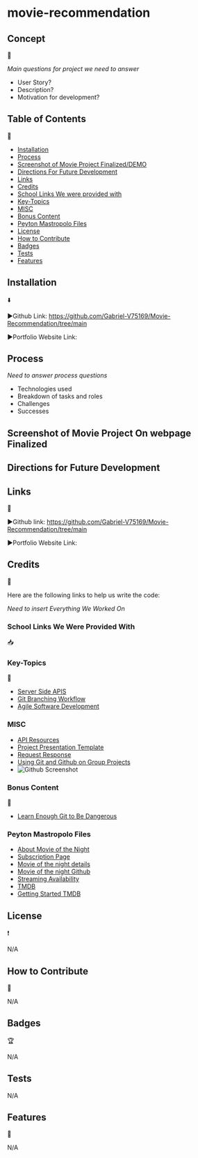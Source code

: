 # movie-recommendation

## Concept

:page_with_curl:

*Main questions for project we need to answer*
- User Story?
- Description?
- Motivation for development?

## Table of Contents

:bookmark_tabs:

- [Installation](#installation)
- [Process](#process)
- [Screenshot of Movie Project Finalized/DEMO](#screenshot-of-movie-project-on-webpage-finalized)
- [Directions For Future Development](#directions-for-future-development)
- [Links](#links)
- [Credits](#credits)
- [School Links We were provided with](#school-links-we-were-provided-with)
- [Key-Topics](#key-topics)
- [MISC](#misc)
- [Bonus Content](#bonus-content)
- [Peyton Mastropolo Files](#peyton-mastropolo-files)
- [License](#license)
- [How to Contribute](#how-to-contribute)
- [Badges](#badges)
- [Tests](#tests)
- [Features](#features)

## Installation

:arrow_down:

:arrow_forward:Github Link: https://github.com/Gabriel-V75169/Movie-Recommendation/tree/main 

:arrow_forward:Portfolio Website Link:

## Process

*Need to answer process questions*
- Technologies used
- Breakdown of tasks and roles
- Challenges
- Successes

## Screenshot of Movie Project On webpage Finalized

## Directions for Future Development

## Links

:open_file_folder:

:arrow_forward:Github link: https://github.com/Gabriel-V75169/Movie-Recommendation/tree/main 

:arrow_forward:Portfolio Website Link:

## Credits

:name_badge:

Here are the following links to help us write the code:

*Need to insert Everything We Worked On*

### School Links We Were Provided With

:inbox_tray:

### Key-Topics

:school_satchel:

- [Server Side APIS](https://en.wikipedia.org/wiki/Web_API)
- [Git Branching Workflow](https://git-scm.com/book/en/v2/Git-Branching-Branching-Workflows)
- [Agile Software Development](https://en.wikipedia.org/wiki/Agile_software_development)

### MISC

- [API Resources](https://coding-boot-camp.github.io/full-stack/apis/api-resources)
- [Project Presentation Template](https://docs.google.com/presentation/d/10QaO9KH8HtUXj__81ve0SZcpO5DbMbqqQr4iPpbwKks/edit#slide=id.p)
- [Request Response](https://coding-boot-camp.github.io/full-stack/)
- [Using Git and Github on Group Projects](https://medium.com/@androidmatheny/using-git-and-github-on-group-projects-d636be2cdd4d)
- ![Github Screenshot](<Web capture_24-7-2023_215526_medium.com.jpeg>)

### Bonus Content

:floppy_disk:

- [Learn Enough Git to Be Dangerous](https://www.learnenough.com/git-tutorial/getting_started)

### Peyton Mastropolo Files

- [About Movie of the Night](https://www.movieofthenight.com/about/api)
- [Subscription Page](https://rapidapi.com/movie-of-the-night-movie-of-the-night-default/api/streaming-availability/pricing)
- [Movie of the night details](https://rapidapi.com/movie-of-the-night-movie-of-the-night-default/api/streaming-availability/details)
- [Movie of the night Github](https://github.com/movieofthenight/streaming-availability-api)
- [Streaming Availability](https://rapidapi.com/movie-of-the-night-movie-of-the-night-default/api/streaming-availability/)
- [TMDB](https://www.themoviedb.org/?language=en-US)
- [Getting Started TMDB](https://developer.themoviedb.org/docs)


## License

:heavy_exclamation_mark:

N/A

## How to Contribute

:tada:

N/A

## Badges

:trophy:

N/A

## Tests

N/A

## Features

:sparkler:

N/A

